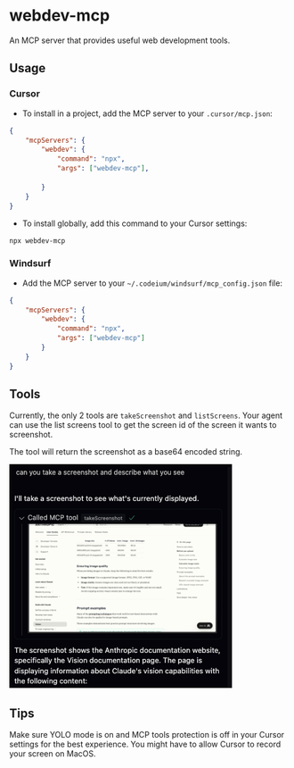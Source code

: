 # webdev-mcp

An MCP server that provides useful web development tools.

## Usage

### Cursor

- To install in a project, add the MCP server to your `.cursor/mcp.json`:

```json
{
	"mcpServers": {
		"webdev": {
			"command": "npx",
			"args": ["webdev-mcp"],

		}
	}
}
```

- To install globally, add this command to your Cursor settings:

```bash
npx webdev-mcp
```

### Windsurf

- Add the MCP server to your `~/.codeium/windsurf/mcp_config.json` file:

```json
{
	"mcpServers": {
		"webdev": {
			"command": "npx",
			"args": ["webdev-mcp"]
		}
	}
}
```

## Tools

Currently, the only 2 tools are `takeScreenshot` and `listScreens`. Your agent can use the list screens tool to get the screen id of the screen it wants to screenshot.

The tool will return the screenshot as a base64 encoded string.

![image.png](image.png)

## Tips

Make sure YOLO mode is on and MCP tools protection is off in your Cursor settings for the best experience. You might have to allow Cursor to record your screen on MacOS.

